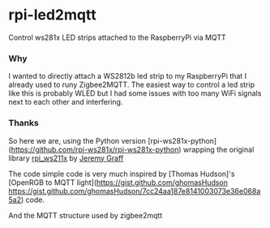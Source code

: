 # rpi-led2mqtt
Control ws281x LED strips attached to the RaspberryPi via MQTT

### Why
I wanted to directly attach a WS2812b led strip to my RaspberryPi that I already used to runy Zigbee2MQTT.
The easiest way to control a led strip like this is probably WLED but I had some issues with too many WiFi signals next to each other and interfering. 


### Thanks
So here we are, using the Python version [rpi-ws281x-python] (https://github.com/rpi-ws281x/rpi-ws281x-python) wrapping the original library [rpi_ws211x](https://github.com/jgarff/rpi_ws281x) by [Jeremy Graff](https://github.com/jgarff)

The code simple code is very much inspired by [Thomas Hudson]'s [OpenRGB to MQTT light](https://gist.github.com/ghomasHudson https://gist.github.com/ghomasHudson/7cc24aa187e8141003073e36e068a5a2) code.

And the MQTT structure used by zigbee2mqtt 

